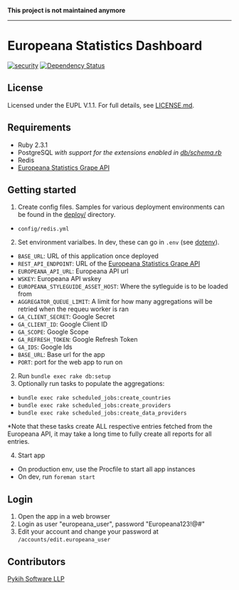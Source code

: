 **This project is not maintained anymore**

---


# Europeana Statistics Dashboard

[![security](https://hakiri.io/github/europeana/europeana-statistics-dashboard/master.svg)](https://hakiri.io/github/europeana/europeana-statistics-dashboard/master) [![Dependency Status](https://gemnasium.com/europeana/europeana-statistics-dashboard.svg)](https://gemnasium.com/europeana/europeana-statistics-dashboard)

## License

Licensed under the EUPL V.1.1. For full details, see [LICENSE.md](LICENSE.md).

## Requirements

* Ruby 2.3.1
* PostgreSQL *with support for the extensions enabled in [db/schema.rb](db/schema.rb)*
* Redis
* [Europeana Statistics Grape API][1]

## Getting started

1. Create config files. Samples for various deployment environments can be
  found in the [deploy/](deploy/) directory.
  * `config/redis.yml`
2. Set environment varialbes. In dev, these can go in `.env` (see [dotenv][2]).
  * `BASE_URL`: URL of this application once deployed
  * `REST_API_ENDPOINT`: URL of the [Europeana Statistics Grape API][1]
  * `EUROPEANA_API_URL`: Europeana API url
  * `WSKEY`: Europeana API wskey
  * `EUROPEANA_STYLEGUIDE_ASSET_HOST`: Where the sytleguide is to be loaded from
  * `AGGREGATOR_QUEUE_LIMIT`: A limit for how many aggregations will be retried when the requeu worker is ran
  * `GA_CLIENT_SECRET`: Google Secret
  * `GA_CLIENT_ID`: Google Client ID
  * `GA_SCOPE`: Google Scope
  * `GA_REFRESH_TOKEN`: Google Refresh Token
  * `GA_IDS`: Google Ids
  * `BASE_URL`: Base url for the app
  * `PORT`: port for the web app to run on
2. Run `bundle exec rake db:setup`
3. Optionally run tasks to populate the aggregations:
  * `bundle exec rake scheduled_jobs:create_countries`
  * `bundle exec rake scheduled_jobs:create_providers`
  * `bundle exec rake scheduled_jobs:create_data_providers`
  
  *Note that these tasks create ALL respective entries fetched from the Europeana API,
  it may take a long time to fully create all reports for all entries.
  
4. Start app
  * On production env, use the Procfile to start all app instances
  * On dev, run `foreman start`

## Login

1. Open the app in a web browser
2. Login as user "europeana_user", password "Europeana123!@#"
3. Edit your account and change your password at `/accounts/edit.europeana_user`


## Contributors
[Pykih Software LLP](https://pykih.com/)

[1]: https://github.com/europeana/europeana-statistics-grape
[2]: https://github.com/bkeepers/dotenv

